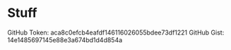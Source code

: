 # Stuff
GitHub Token: aca8c0efcb4eafdf146116026055bdee73df1221
GitHub Gist: 14e1485697145e88e3a674bd1d4d854a
